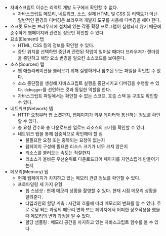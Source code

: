 - 자바스크립트 이슈는 리액트 개발 도구에서 확인할 수 없다.
    - 자바스크립트 메모리, 네트워크, 소스, 실제 HTML 및 CSS 등 리액트가 아닌 일반적인 환경의 디버깅은 브라우저 개발자 도구를 사용해 디버깅을 해야 한다.
- 스크릿 모드는 브라우저에 설치돼 있는 각종 확장 프로그램이 실행되지 않기 때문에 순수하게 웹페이지와 관련된 정보만 확인할 수 있다.
- 요소(Element) 탭
    - HTML, CSS 등의 정보를 확인할 수 있다.
    - 중단 위치를 선택하면 중단과 관련된 작업이 일어날 때마다 브라우저가 렌더링을 중단하고 해당 요소 변경을 일으킨 소스코드를 보여준다.
- 소스(Sources) 탭
    - 웹 애플리케이션을 불러오기 위해 실행하거나 참조된 모든 파일을 확인할 수 있다.
    - 소스 중단점을 생성해 자바스크립트 실행을 중단시키고 디버깅을 수행할 수 있다. `debugger`를 선언하는 것과 동일한 역할을 한다.
    - 자바스크립트 파일에서는 확인할 수 없는 스코프, 호출 스택 등 구조도 확인할 수 있다.
- 네트워크(Network) 탭
    - HTTP 요청부터 웹 소켓까지, 웹페이지가 외부 데이터와 통신하는 정보를 확인할 수 있다.
    - 총 요청 건수와 총 다운로드한 업로드 리소스의 크기를 확인할 수 있다.
    - 네트워크 탭을 통해 집중적으로 확인해야 할 점
        - 불필요한 요청 또는 중복되는 요청이 없는지
        - 웹페이지 구성에 필요한 리소스 크기가 너무 크지 않은지
        - 리소스를 불러오는 속도는 적절한지
        - 리소스가 올바른 우선순위로 다운로드되어 페이지를 자연스럽게 만들어가는지
- 메모리(Memory) 탭
    - 현재 웹페이지가 차지하고 있는 메모리 관련 정보를 확인할 수 있다.
    - 프로파일링 세 가지 유형
        - 힙 스냅샷 : 현재 메모리 상황을 촬영할 수 있다. 현재 시점 메모리 상황을 알려준다.
        - 타입라인의 할당 계측 : 시간의 흐름에 따라 메모리의 변화를 알 수 있다. 주로 로딩 되는 과정의 메모리 변화 또는 페이지에서 어떠한 상호작용을 했을 때 메모리의 변화 과정을 알 수 있다.
        - 할당 샘플링 : 메모리 공간을 차지하고 있는 자바스크립트 함수를 볼 수 있다.